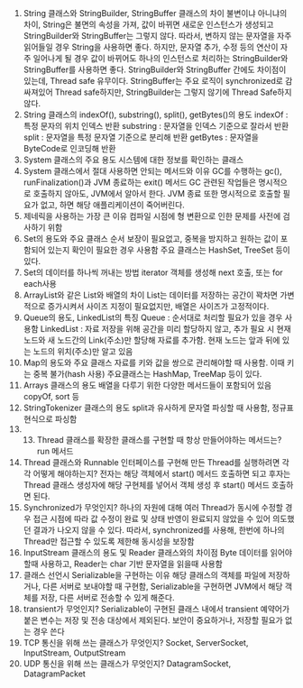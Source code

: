 1. String 클래스와 StringBuilder, StringBuffer 클래스의 차이
   불변이냐 아니냐의 차이, String은 불면의 속성을 가져, 값이 바뀌면 새로운 인스턴스가 생성되고 StringBuilder와 StringBuffer는 그렇지 않다.
   따라서, 변하지 않는 문자열을 자주 읽어들일 경우 String을 사용하면 좋다.
   하지만, 문자열 추가, 수정 등의 연산이 자주 일어나게 될 경우 값이 바뀌어도 하나의 인스턴스로 처리하는 StringBuilder와 StringBuffer를 사용하면 좋다.
   StringBuilder와 StringBuffer 간에도 차이점이 있는데, Thread safe 유무이다.
   StringBuffer는 주요 로직이 synchronized로 감싸져있어 Thread safe하지만, StringBuilder는 그렇지 않기에 Thread Safe하지 않다.
2. String 클래스의 indexOf(), substring(), split(), getBytes()의 용도
   indexOf : 특정 문자의 위치 인덱스 반환
   substring : 문자열을 인덱스 기준으로 잘라서 반환
   split : 문자열을 특정 문자열 기준으로 분리해 반환
   getBytes : 문자열을 ByteCode로 인코딩해 반환
3. System 클래스의 주요 용도
   시스템에 대한 정보를 확인하는 클래스
4. System 클래스에서 절대 사용하면 안되는 메서드와 이유
   GC를 수행하는 gc(), runFinalization()과 JVM 종료하는 exit() 메서드
   GC 관련된 작업들은 명시적으로 호출하지 않아도, JVM에서 알아서 한다.
   JVM 종료 또한 명시적으로 호출할 필요가 없고, 하면 해당 애플리케이션이 죽어버린다.
5. 제네릭을 사용하는 가장 큰 이유
   컴파일 시점에 형 변환으로 인한 문제를 사전에 검사하기 위함
6. Set의 용도와 주요 클래스
   순서 보장이 필요없고, 중복을 방지하고 원하는 값이 포함되어 있는지 확인이 필요한 경우 사용함
   주요 클래스는 HashSet, TreeSet 등이 있다.
7. Set의 데이터를 하나씩 꺼내는 방법
   iterator 객체를 생성해 next 호출, 또는 for each사용
8. ArrayList와 같은 List와 배열의 차이
   List는 데이터를 저장하는 공간이 꽉차면 가변적으로 증가시켜서 사이즈 지정이 필요없지만, 배열은 사이즈가 고정적이다.
9. Queue의 용도, LinkedList의 특징
   Queue : 순서대로 처리할 필요가 있을 경우 사용함
   LinkedList : 자료 저장을 위해 공간을 미리 할당하지 않고, 추가 필요 시 현재 노드와 새 노드간의 Link(주소)만 할당해 자료를 추가함. 현재 노드는 앞과 뒤에 있는 노드의 위치(주소)만 알고 있음
10. Map의 용도와 주요 클래스
    자료를 키와 값을 쌍으로 관리해야할 때 사용함. 이때 키는 중복 불가(hash 사용)
    주요클래스는 HashMap, TreeMap 등이 있다.
11. Arrays 클래스의 용도
    배열을 다루기 위한 다양한 메서드들이 포함되어 있음
    copyOf, sort 등
12. StringTokenizer 클래스의 용도
    split과 유사하게 문자열 파싱할 때 사용함, 정규표현식으로 파싱함
13. 13. Thread 클래스를 확장한 클래스를 구현할 때 항상 만들어야하는 메서드는?
        run 메서드
14. Thread 클래스와 Runnable 인터페이스를 구현해 만든 Thread를 실행하려면 각각 어떻게 해야하는지?
    전자는 해당 객체에서 start() 메서드 호출하면 되고
    후자는 Thread 클래스 생성자에 해당 구현체를 넣어서 객체 생성 후 start() 메서드 호출하면 된다.
15. Synchronized가 무엇인지?
    하나의 자원에 대해 여러 Thread가 동시에 수정할 경우 접근 시점에 따라 값 수정이 완료 및 상태 반영이 완료되지 않았을 수 있어 의도했던 결과가 나오지 않을 수 있다.
    따라서, synchronized를 사용해, 한번에 하나의 Thread만 접근할 수 있도록 제한해 동시성을 보장함
16. InputStream 클래스의 용도 및 Reader 클래스와의 차이점
    Byte 데이터를 읽어야할때 사용하고, Reader는 char 기반 문자열을 읽을때 사용함
17. 클래스 선언시 Serializable을 구현하는 이유
    해당 클래스의 객체를 파일에 저장하거나, 다른 서버로 보내야할 때 구현함, Serializable을 구현하면 JVM에서 해당 객체를 저장, 다른 서버로 전송할 수 있게 해준다.
18. transient가 무엇인지?
    Serializable이 구현된 클래스 내에서 transient 예약어가 붙은 변수는 저장 및 전송 대상에서 제외된다. 보안이 중요하거나, 저장할 필요가 없는 경우 쓴다
19. TCP 통신을 위해 쓰는 클래스가 무엇인지?
    Socket, ServerSocket, InputStream, OutputStream
20. UDP 통신을 위해 쓰는 클래스가 무엇인지?
    DatagramSocket, DatagramPacket